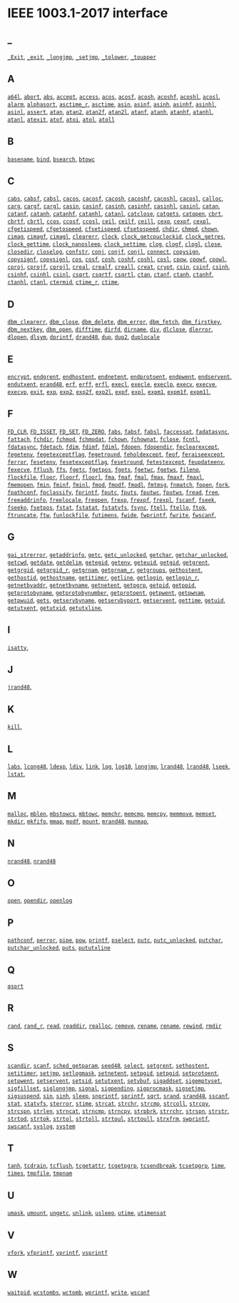 # IEEE 1003.1-2017 interface

## _

[`_Exit`](_/_Exit.impl.md),
[`_exit`](_/_exit.impl.md),
[`_longjmp`](_/_longjmp.tb-impl.md),
[`_setjmp`](_/_setjmp.tb-impl.md),
[`_tolower`](_/_tolower.tb-impl.md),
[`_toupper`](_/_toupper.tb-impl.md)

## A

[`a64l`](a/a64l.tb-impl.md),
[`abort`](a/abort.part-impl.md),
[`abs`](a/abs.tb-impl.md),
[`accept`](a/accept.part-impl.md),
[`access`](a/access.tb-impl.md),
[`acos`](a/acos.impl.md),
[`acosf`](a/acosf.tb-impl.md),
[`acosh`](a/acosh.tb-impl.md),
[`acoshf`](a/acoshf.tb-impl.md),
[`acoshl`](a/acoshl.tb-impl.md),
[`acosl`](a/acosl.tb-impl.md),
[`alarm`](a/alarm.impl.md),
[`alphasort`](a/alphasort.tb-impl.md),
[`asctime_r`](a/asctime_r.impl.md),
[`asctime`](a/asctime.impl.md),
[`asin`](a/asin.tb-impl.md),
[`asinf`](a/asinf.tb-impl.md),
[`asinh`](a/asinh.tb-impl.md),
[`asinhf`](a/asinhf.tb-impl.md),
[`asinhl`](a/asinhl.tb-impl.md),
[`asinl`](a/asinl.tb-impl.md),
[`assert`](a/assert.impl.md),
[`atan`](a/atan.part-impl.md),
[`atan2`](a/atan2.part-impl.md),
[`atan2f`](a/atan2f.tb-impl.md),
[`atan2l`](a/atan2l.tb-impl.md),
[`atanf`](a/atanf.tb-impl.md),
[`atanh`](a/atanh.tb-impl.md),
[`atanhf`](a/atanhf.tb-impl.md),
[`atanhl`](a/atanhl.tb-impl.md),
[`atanl`](a/atanl.tb-impl.md),
[`atexit`](a/atexit.impl.md),
[`atof`](a/atof.impl.md),
[`atoi`](a/atoi.impl.md),
[`atol`](a/atol.part-impl.md),
[`atoll`](a/atoll.tb-impl.md)

## B

[`basename`](b/basename.impl.md),
[`bind`](b/bind.part-impl.md),
[`bsearch`](b/bsearch.impl.md),
[`btowc`](b/btowc.tb-impl.md)

## C

[`cabs`](c/cabs.tb-impl.md),
[`cabsf`](c/cabsf.tb-impl.md),
[`cabsl`](c/cabsl.tb-impl.md),
[`cacos`](c/cacos.tb-impl.md),
[`cacosf`](c/cacosf.tb-impl.md),
[`cacosh`](c/cacosh.tb-impl.md),
[`cacoshf`](c/cacoshf.tb-impl.md),
[`cacoshl`](c/cacoshl.tb-impl.md),
[`cacosl`](c/cacosl.tb-impl.md),
[`calloc`](c/calloc.part-impl.md),
[`carg`](c/carg.tb-impl.md),
[`cargf`](c/cargf.tb-impl.md),
[`cargl`](c/cargl.tb-impl.md),
[`casin`](c/casin.tb-impl.md),
[`casinf`](c/casinf.tb-impl.md),
[`casinh`](c/casinh.tb-impl.md),
[`casinhf`](c/casinhf.tb-impl.md),
[`casinhl`](c/casinhl.tb-impl.md),
[`casinl`](c/casinl.tb-impl.md),
[`catan`](c/catan.tb-impl.md),
[`catanf`](c/catanf.tb-impl.md),
[`catanh`](c/catanh.tb-impl.md),
[`catanhf`](c/catanhf.tb-impl.md),
[`catanhl`](c/catanhl.tb-impl.md),
[`catanl`](c/catanl.tb-impl.md),
[`catclose`](c/catclose.tb-impl.md),
[`catgets`](c/catgets.tb-impl.md),
[`catopen`](c/catopen.tb-impl.md),
[`cbrt`](c/cbrt.tb-impl.md),
[`cbrtf`](c/cbrtf.tb-impl.md),
[`cbrtl`](c/cbrtl.tb-impl.md),
[`ccos`](c/ccos.tb-impl.md),
[`ccosf`](c/ccosf.tb-impl.md),
[`ccosl`](c/ccosl.tb-impl.md),
[`ceil`](c/ceil.part-impl.md),
[`ceilf`](c/ceilf.tb-impl.md),
[`ceill`](c/ceill.tb-impl.md),
[`cexp`](c/cexp.tb-impl.md),
[`cexpf`](c/cexpf.tb-impl.md),
[`cexpl`](c/cexpl.tb-impl.md),
[`cfgetispeed`](c/cfgetispeed.tb-impl.md),
[`cfgetospeed`](c/cfgetospeed.tb-impl.md),
[`cfsetispeed`](c/cfsetispeed.tb-impl.md),
[`cfsetospeed`](c/cfsetospeed.tb-impl.md),
[`chdir`](c/chdir.part-impl.md),
[`chmod`](c/chmod.tb-impl.md),
[`chown`](c/chown.tb-impl.md),
[`cimag`](c/cimag.tb-impl.md),
[`cimagf`](c/cimagf.tb-impl.md),
[`cimagl`](c/cimagl.tb-impl.md),
[`clearerr`](c/clearerr.md),
[`clock`](c/clock.tb-impl.md),
[`clock_getcpuclockid`](c/clock_getcpuclockid.tb-impl.md),
[`clock_getres`](c/clock_getres.tb-impl.md),
[`clock_gettime`](c/clock_gettime.tb-impl.md),
[`clock_nanosleep`](c/clock_nanosleep.tb-impl.md),
[`clock_settime`](c/clock_settime.tb-impl.md),
[`clog`](c/clog.tb-impl.md),
[`clogf`](c/clogf.tb-impl.md),
[`clogl`](c/clogl.tb-impl.md),
[`close`](c/close.part-impl.md),
[`closedir`](c/closedir.md),
[`closelog`](c/closelog.md),
[`confstr`](c/confstr.tb-impl.md),
[`conj`](c/conj.tb-impl.md),
[`conjf`](c/conjf.tb-impl.md),
[`conjl`](c/conjl.tb-impl.md),
[`connect`](c/connect.part-impl.md),
[`copysign`](c/copysign.tb-impl.md),
[`copysignf`](c/copysignf.tb-impl.md),
[`copysignl`](c/copysignl.md),
[`cos`](c/cos.md),
[`cosf`](c/cosf.tb-impl.md),
[`cosh`](c/cosh.part-impl.md),
[`coshf`](c/coshf.tb-impl.md),
[`coshl`](c/coshl.tb-impl.md),
[`cosl`](c/cosl.tb-impl.md),
[`cpow`](c/cpow.tb-impl.md),
[`cpowf`](c/cpowf.tb-impl.md),
[`cpowl`](c/cpowl.tb-impl.md),
[`cproj`](c/cproj.tb-impl.md),
[`cprojf`](c/cprojf.tb-impl.md),
[`cprojl`](c/cprojl.tb-impl.md),
[`creal`](c/creal.tb-impl.md),
[`crealf`](c/crealf.tb-impl.md),
[`creall`](c/creall.tb-impl.md),
[`creat`](c/creat.part-impl.md),
[`crypt`](c/crypt.part-impl.md),
[`csin`](c/csin.tb-impl.md),
[`csinf`](c/csinf.tb-impl.md),
[`csinh`](c/csinh.tb-impl.md),
[`csinhf`](c/csinhf.tb-impl.md),
[`csinhl`](c/csinhl.tb-impl.md),
[`csinl`](c/csinl.tb-impl.md),
[`csqrt`](c/csqrt.tb-impl.md),
[`csqrtf`](c/csqrtf.tb-impl.md),
[`csqrtl`](c/csqrtl.tb-impl.md),
[`ctan`](c/ctan.tb-impl.md),
[`ctanf`](c/ctanf.tb-impl.md),
[`ctanh`](c/ctanh.tb-impl.md),
[`ctanhf`](c/ctanhf.tb-impl.md),
[`ctanhl`](c/ctanhl.tb-impl.md),
[`ctanl`](c/ctanl.tb-impl.md),
[`ctermid`](c/ctermid.tb-impl.md),
[`ctime_r`](c/ctime_r.impl.md),
[`ctime`](c/ctime.impl.md),

## D

[`dbm_clearerr`](d/dbm_clearerr.tb-impl.md),
[`dbm_close`](d/dbm_close.tb-impl.md),
[`dbm_delete`](d/dbm_delete.tb-impl.md),
[`dbm_error`](d/dbm_error.tb-impl.md),
[`dbm_fetch`](d/dbm_fetch.tb-impl.md),
[`dbm_firstkey`](d/dbm_firstkey.tb-impl.md),
[`dbm_nextkey`](d/dbm_nextkey.tb-impl.md),
[`dbm_open`](d/dbm_open.tb-impl.md),
[`difftime`](d/difftime.impl.md),
[`dirfd`](d/dirfd.tb-impl.md),
[`dirname`](d/dirname.impl.md),
[`div`](d/div.tb-impl.md),
[`dlclose`](d/dlclose.tb-impl.md),
[`dlerror`](d/dlerror.tb-impl.md),
[`dlopen`](d/dlopen.tb-impl.md),
[`dlsym`](d/dlsym.tb-impl.md),
[`dprintf`](d/dprintf.part-impl.md),
[`drand48`](d/drand48.tb-impl.md),
[`dup`](d/dup.part-impl.md),
[`dup2`](d/dup2.impl.md),
[`duplocale`](d/duplocale.tb-impl.md)

## E

[`encrypt`](e/encrypt.tb-impl.md),
[`endgrent`](e/endgrent.tb-impl.md),
[`endhostent`](e/endhostent.tb-impl.md),
[`endnetent`](e/endnetent.tb-impl.md),
[`endprotoent`](e/endprotoent.tb-impl.md),
[`endpwent`](e/endpwent.tb-impl.md),
[`endservent`](e/endservent.tb-impl.md),
[`endutxent`](e/endutxent.tb-impl.md),
[`erand48`](e/erand48.tb-impl.md),
[`erf`](e/erf.tb-impl.md),
[`erff`](e/erff.tb-impl.md),
[`erfl`](e/erfl.tb-impl.md),
[`execl`](e/execl.part-impl.md),
[`execle`](e/execle.part-impl.md),
[`execlp`](e/execlp.part-impl.md),
[`execv`](e/execv.part-impl.md),
[`execve`](e/execve.part-impl.md),
[`execvp`](e/execvp.part-impl.md),
[`exit`](e/exit.impl.md),
[`exp`](e/exp.part-impl.md),
[`exp2`](e/exp2.tb-impl.md),
[`exp2f`](e/exp2f.tb-impl.md),
[`exp2l`](e/exp2l.tb-impl.md),
[`expf`](e/expf.part-impl.md),
[`expl`](e/expl.tb-impl.md),
[`expm1`](e/expm1.tb-impl.md),
[`expm1f`](e/expm1f.tb-impl.md),
[`expm1l`](e/expm1l.tb-impl.md),

## F

[`FD_CLR`](f/FD_CLR.tb-impl.md),
[`FD_ISSET`](f/FD_ISSET.md),
[`FD_SET`](f/FD_SET.tb-impl.md),
[`FD_ZERO`](f/FD_ZERO.tb-impl.md),
[`fabs`](f/fabs.md),
[`fabsf`](f/fabsf.tb-impl.md),
[`fabsl`](f/fabsl.tb-impl.md),
[`faccessat`](f/faccessat.tb-impl.md),
[`fadatasync`](f/fadatasync.tb-impl.md),
[`fattach`](f/fattach.tb-impl.md),
[`fchdir`](f/fchdir.tb-impl.md),
[`fchmod`](f/fchmod.tb-impl.md),
[`fchmodat`](f/fchmodat.tb-impl.md),
[`fchown`](f/fchown.tb-impl.md),
[`fchownat`](f/fchownat.tb-impl.md),
[`fclose`](f/fclose.part-impl.md),
[`fcntl`](f/fcntl.part-impl.md),
[`fdatasync`](f/fdatasync.tb-impl.md),
[`fdetach`](f/fdetach.tb-impl.md),
[`fdim`](f/fdim.tb-impl.md),
[`fdimf`](f/fdimf.tb-impl.md),
[`fdiml`](f/fdiml.tb-impl.md),
[`fdopen`](f/fdopen.part-impl.md),
[`fdopendir`](f/fdopendir.tb-impl.md),
[`feclearexcept`](f/feclearexcept.tb-impl.md),
[`fegetenv`](f/fegetenv.tb-impl.md),
[`fegetexceptflag`](f/fegetexceptflag.tb-impl.md),
[`fegetround`](f/fegetround.tb-impl.md),
[`feholdexcept`](f/feholdexcept.tb-impl.md),
[`feof`](f/feof.impl.md),
[`feraiseexcept`](f/feraiseexcept.tb-impl.md),
[`ferror`](f/ferror.impl.md),
[`fesetenv`](f/fesetenv.tb-impl.md),
[`fesetexceptflag`](f/fesetexceptflag.tb-impl.md),
[`fesetround`](f/fesetround.tb-impl.md),
[`fetestexcept`](f/fetestexcept.tb-impl.md),
[`feupdateenv`](f/feupdateenv.tb-impl.md),
[`fexecve`](f/fexecve.part-impl.md),
[`fflush`](f/fflush.part-impl.md),
[`ffs`](f/ffs.tb-impl.md),
[`fgetc`](f/fgetc.part-impl.md),
[`fgetpos`](f/fgetpos.tb-impl.md),
[`fgets`](f/fgets.part-impl.md),
[`fgetwc`](f/fgetwc.tb-impl.md),
[`fgetws`](f/fgetws.tb-impl.md),
[`fileno`](f/fileno.part-impl.md),
[`flockfile`](f/flockfile.tb-impl.md),
[`floor`](f/floor.part-impl.md),
[`floorf`](f/floorf.tb-impl.md),
[`floorl`](f/floorl.tb-impl.md),
[`fma`](f/fma.tb-impl.md),
[`fmaf`](f/fmaf.tb-impl.md),
[`fmal`](f/fmal.tb-impl.md),
[`fmax`](f/fmax.tb-impl.md),
[`fmaxf`](f/fmaxf.tb-impl.md),
[`fmaxl`](f/fmaxl.tb-impl.md),
[`fmemopen`](f/fmemopen.tb-impl.md),
[`fmin`](f/fmin.tb-impl.md),
[`fminf`](f/fminf.tb-impl.md),
[`fminl`](f/fminl.tb-impl.md),
[`fmod`](f/fmod.md),
[`fmodf`](f/fmodf.tb-impl.md),
[`fmodl`](f/fmodl.tb-impl.md),
[`fmtmsg`](f/fmtmsg.tb-impl.md),
[`fnmatch`](f/fnmatch.part-impl.md),
[`fopen`](f/fopen.md),
[`fork`](f/fork.part-impl.md),
[`fpathconf`](f/fpathconf.tb-impl.md),
[`fpclassify`](f/fpclassify.tb-impl.md),
[`fprintf`](f/fprintf.part-impl.md),
[`fputc`](f/fputc.part-impl.md),
[`fputs`](f/fputs.part-impl.md),
[`fputwc`](f/fputwc.tb-impl.md),
[`fputws`](f/fputws.tb-impl.md),
[`fread`](f/fread.part-impl.md),
[`free`](f/free.impl.md),
[`freeaddrinfo`](f/freeaddrinfo.part-impl.md),
[`freelocale`](f/freelocale.tb-impl.md),
[`freopen`](f/freopen.md),
[`frexp`](f/frexp.part-impl.md),
[`frexpf`](f/frexpf.tb-impl.md),
[`frexpl`](f/frexpl.tb-impl.md),
[`fscanf`](f/fscanf.part-impl.md),
[`fseek`](f/fseek.part-impl.md),
[`fseeko`](f/fseeko.part-impl.md),
[`fsetpos`](f/fsetpos.tb-impl.md),
[`fstat`](f/fstat.part-impl.md),
[`fstatat`](f/fstatat.part-impl.md),
[`fstatvfs`](f/fstatvfs.tb-impl.md),
[`fsync`](f/fsync.tb-impl.md),
[`ftell`](f/ftell.part-impl.md),
[`ftello`](f/ftello.part-impl.md),
[`ftok`](f/ftok.tb-impl.md),
[`ftruncate`](f/ftruncate.part-impl.md),
[`ftw`](f/ftw.tb-impl.md),
[`funlockfile`](f/funlockfile.tb-impl.md),
[`futimens`](f/futimens.tb-impl.md),
[`fwide`](f/fwide.tb-impl.md),
[`fwprintf`](f/fwprintf.tb-impl.md),
[`fwrite`](f/fwrite.part-impl.md),
[`fwscanf`](f/fwscanf.tb-impl.md),

## G

[`gai_strerror`](g/gai_strerror.part-impl.md),
[`getaddrinfo`](g/getaddrinfo.part-impl.md),
[`getc`](g/getc.part-impl.md),
[`getc_unlocked`](g/getc_unlocked.part-impl.md),
[`getchar`](g/getchar.md),
[`getchar_unlocked`](g/getchar_unlocked.part-impl.md),
[`getcwd`](g/getcwd.part-impl.md),
[`getdate`](g/getdate.tb-impl.md),
[`getdelim`](g/getdelim.tb-impl.md),
[`getegid`](g/getegid.md),
[`getenv`](g/getenv.impl.md),
[`geteuid`](g/geteuid.tb-impl.md),
[`getgid`](g/getgid.tb-impl.md),
[`getgrent`](g/getgrent.tb-impl.md),
[`getgrgid`](g/getgrgid.tb-impl.md),
[`getgrgid_r`](g/getgrgid_r.tb-impl.md),
[`getgrnam`](g/getgrnam.tb-impl.md),
[`getgrnam_r`](g/getgrnam_r.tb-impl.md),
[`getgroups`](g/getgroups.tb-impl.md),
[`gethostent`](g/gethostent.tb-impl.md),
[`gethostid`](g/gethostid.tb-impl.md),
[`gethostname`](g/gethostname.tb-impl.md),
[`getitimer`](g/getitimer.tb-impl.md),
[`getline`](g/getline.part-impl.md),
[`getlogin`](g/getlogin.tb-impl.md),
[`getlogin_r`](g/getlogin_r.tb-impl.md),
[`getnetbyaddr`](g/getnetbyaddr.tb-impl.md),
[`getnetbyname`](g/getnetbyname.tb-impl.md),
[`getnetent`](g/getnetent.tb-impl.md),
[`getpgrp`](g/getpgrp.md),
[`getpid`](g/getpid.md),
[`getppid`](g/getppid.md),
[`getprotobyname`](g/getprotobyname.tb-impl.md),
[`getprotobynumber`](g/getprotobynumber.tb-impl.md),
[`getprotoent`](g/getprotoent.tb-impl.md),
[`getpwent`](g/getpwent.tb-impl.md),
[`getpwnam`](g/getpwnam.md),
[`getpwuid`](g/getpwuid.md),
[`gets`](g/gets.md),
[`getservbyname`](g/getservbyname.tb-impl.md),
[`getservbyport`](g/getservbyport.tb-impl.md),
[`getservent`](g/getservent.tb-impl.md),
[`gettime`](g/gettime.md),
[`getuid`](g/getuid.md),
[`getutxent`](g/getutxent.tb-impl.md),
[`getutxid`](g/getutxid.tb-impl.md),
[`getutxline`](g/getutxline.tb-impl.md),

## I

[`isatty`](i/isatty.md),

## J

[`jrand48`](j/jrand48.tb-impl.md),

## K

[`kill`](k/kill.md),

## L

[`labs`](l/labs.md),
[`lcong48`](l/lcong48.tb-impl.md),
[`ldexp`](l/ldexp.md),
[`ldiv`](l/ldiv.md),
[`link`](l/link.md),
[`log`](l/log.md),
[`log10`](l/log10.md),
[`longjmp`](l/longjmp.md),
[`lrand48`](l/lrand48.tb-impl.md),
[`lrand48`](l/lrand48.tb-impl.md),
[`lseek`](l/lseek.md),
[`lstat`](l/lstat.part-impl.md),

## M

[`malloc`](m/malloc.md),
[`mblen`](m/mblen.md),
[`mbstowcs`](m/mbstowcs.tb-impl.md),
[`mbtowc`](m/mbtowc.md),
[`memchr`](m/memchr.md),
[`memcmp`](m/memcmp.md),
[`memcpy`](m/memcpy.md),
[`memmove`](m/memmove.md),
[`memset`](m/memset.md),
[`mkdir`](m/mkdir.md),
[`mkfifo`](m/mkfifo.md),
[`mmap`](m/mmap.md),
[`modf`](m/modf.md),
[`mount`](m/mount.md),
[`mrand48`](m/mrand48.tb-impl.md),
[`munmap`](m/munmap.md),

## N

[`nrand48`](n/nrand48.tb-impl.md),
[`nrand48`](n/nrand48.tb-impl.md)

## O

[`open`](o/open.md),
[`opendir`](o/opendir.part-impl.md),
[`openlog`](o/openlog.md)

## P

[`pathconf`](p/pathconf.tb-impl.md),
[`perror`](p/perror.md),
[`pipe`](p/pipe.md),
[`pow`](p/pow.md),
[`printf`](p/printf.part-impl.md),
[`pselect`](p/pselect.tb-impl.md),
[`putc`](p/putc.md),
[`putc_unlocked`](p/putc_unlocked.part-impl.md),
[`putchar`](p/putchar.md),
[`putchar_unlocked`](p/putchar_unlocked.part-impl.md),
[`puts`](p/puts.md),
[`pututxline`](p/pututxline.tb-impl.md)

## Q

[`qsort`](qsort.md)

## R

[`rand`](r/rand.md),
[`rand_r`](r/rand_r.md),
[`read`](r/read.md),
[`readdir`](r/readdir.md),
[`realloc`](r/realloc.md),
[`remove`](r/remove.md),
[`rename`](r/rename.md),
[`rename`](r/rename.md),
[`rewind`](r/rewind.md),
[`rmdir`](r/rmdir.md)

## S

[`scandir`](s/scandir.tb-impl.md),
[`scanf`](s/scanf.part-impl.md),
[`sched_getparam`](s/sched_getparam.tb-impl.md),
[`seed48`](s/seed48.tb-impl.md),
[`select`](s/select.tb-impl.md),
[`setgrent`](s/setgrent.tb-impl.md),
[`sethostent`](s/sethostent.tb-impl.md),
[`setitimer`](s/setitimer.tb-impl.md),
[`setjmp`](s/setjmp.md),
[`setlogmask`](s/setlogmask.tb-impl.md),
[`setnetent`](s/setnetent.tb-impl.md),
[`setpgid`](s/setpgid.md),
[`setpgid`](s/setpgid.md),
[`setprotoent`](s/setprotoent.tb-impl.md),
[`setpwent`](s/setpwent.tb-impl.md),
[`setservent`](s/setservent.tb-impl.md),
[`setsid`](s/setsid.md),
[`setutxent`](s/setutxent.tb-impl.md),
[`setvbuf`](s/setvbuf.md),
[`sigaddset`](s/sigaddset.md),
[`sigemptyset`](s/sigemptyset.md),
[`sigfillset`](s/sigfillset.md),
[`siglongjmp`](s/siglongjmp.md),
[`signal`](s/signal.md),
[`sigpending`](s/sigpending.md),
[`sigprocmask`](s/sigprocmask.md),
[`sigsetjmp`](s/sigsetjmp.md),
[`sigsuspend`](s/sigsuspend.md),
[`sin`](s/sin.md),
[`sinh`](s/sinh.md),
[`sleep`](s/sleep.md),
[`snprintf`](s/snprintf.part-impl.md),
[`sprintf`](s/sprintf.part-impl.md),
[`sqrt`](s/sqrt.md),
[`srand`](s/srand.md),
[`srand48`](s/srand48.tb-impl.md),
[`sscanf`](s/sscanf.part-impl.md),
[`stat`](s/stat.part-impl.md),
[`statvfs`](s/statvfs.tb-impl.md),
[`sterror`](s/sterror.md),
[`stime`](s/stime.md),
[`strcat`](s/strcat.md),
[`strchr`](s/strchr.md),
[`strcmp`](s/strcmp.md),
[`strcoll`](s/strcoll.md),
[`strcpy`](s/strcpy.md),
[`strcspn`](s/strcspn.md),
[`strlen`](s/strlen.md),
[`strncat`](s/strncat.md),
[`strncmp`](s/strncmp.md),
[`strncpy`](s/strncpy.md),
[`strpbrk`](s/strpbrk.md),
[`strrchr`](s/strrchr.md),
[`strspn`](s/strspn.md),
[`strstr`](s/strstr.md),
[`strtod`](s/strtod.md),
[`strtok`](s/strtok.md),
[`strtol`](s/strtol.md),
[`strtoll`](s/strtoll.md),
[`strtoul`](s/strtoul.md),
[`strtoull`](s/strtoull.md),
[`strxfrm`](s/strxfrm.md),
[`swprintf`](s/swprintf.md),
[`swscanf`](s/swscanf.tb-impl.md),
[`syslog`](s/syslog.impl.md),
[`system`](s/system.md)

## T

[`tanh`](t/tanh.md),
[`tcdrain`](t/tcdrain.md),
[`tcflush`](t/tcflush.md),
[`tcgetattr`](t/tcgetattr.md),
[`tcgetpgrp`](t/tcgetpgrp.md),
[`tcsendbreak`](t/tcsendbreak.md),
[`tcsetpgrp`](t/tcsetpgrp.md),
[`time`](t/time.md),
[`times`](t/times.md),
[`tmpfile`](t/tmpfile.md),
[`tmpnam`](t/tmpnam.md)

## U

[`umask`](u/umask.md),
[`umount`](u/umount.md),
[`ungetc`](u/ungetc.md),
[`unlink`](u/unlink.md),
[`usleep`](u/usleep.md),
[`utime`](u/utime.md),
[`utimensat`](u/utimensat.tb-impl.md)

## V


[`vfork`](v/vfork.md),
[`vfprintf`](v/vfprintf.md),
[`vprintf`](v/vprintf.md),
[`vsprintf`](v/vsprintf.md)

## W

[`waitpid`](w/waitpid.md),
[`wcstombs`](w/wcstombs.md),
[`wctomb`](w/wctomb.md),
[`wprintf`](w/wprintf.tb-impl.md),
[`write`](w/write.md),
[`wscanf`](w/wscanf.tb-impl.md)
